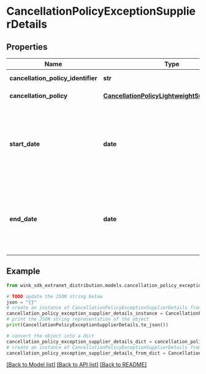 # CancellationPolicyExceptionSupplierDetails


## Properties

Name | Type | Description | Notes
------------ | ------------- | ------------- | -------------
**cancellation_policy_identifier** | **str** | Cancellation policy | 
**cancellation_policy** | [**CancellationPolicyLightweightSupplierDetails**](CancellationPolicyLightweightSupplierDetails.md) | Cancellation policy | 
**start_date** | **date** | Start date for when this cancellation policy should start to override the default cancellation policy. | 
**end_date** | **date** | End date for when this cancellation policy should end overriding the default cancellation policy. | 

## Example

```python
from wink_sdk_extranet_distribution.models.cancellation_policy_exception_supplier_details import CancellationPolicyExceptionSupplierDetails

# TODO update the JSON string below
json = "{}"
# create an instance of CancellationPolicyExceptionSupplierDetails from a JSON string
cancellation_policy_exception_supplier_details_instance = CancellationPolicyExceptionSupplierDetails.from_json(json)
# print the JSON string representation of the object
print(CancellationPolicyExceptionSupplierDetails.to_json())

# convert the object into a dict
cancellation_policy_exception_supplier_details_dict = cancellation_policy_exception_supplier_details_instance.to_dict()
# create an instance of CancellationPolicyExceptionSupplierDetails from a dict
cancellation_policy_exception_supplier_details_from_dict = CancellationPolicyExceptionSupplierDetails.from_dict(cancellation_policy_exception_supplier_details_dict)
```
[[Back to Model list]](../README.md#documentation-for-models) [[Back to API list]](../README.md#documentation-for-api-endpoints) [[Back to README]](../README.md)


